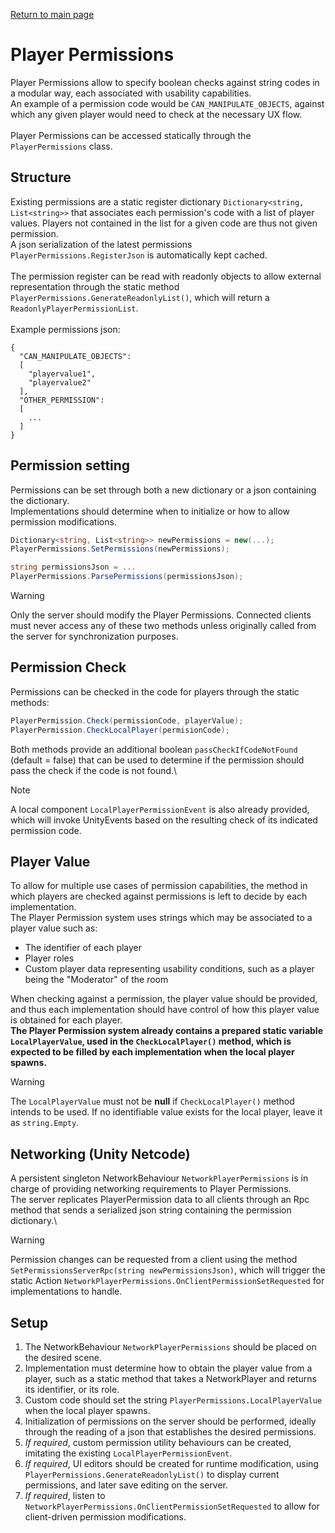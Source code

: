 [Return to main page](../)

# Player Permissions
Player Permissions allow to specify boolean checks against string codes in a modular way, each associated with usability capabilities.\
An example of a permission code would be `CAN_MANIPULATE_OBJECTS`, against which any given player would need to check at the necessary UX flow.\
\
Player Permissions can be accessed statically through the `PlayerPermissions` class.

## Structure
Existing permissions are a static register dictionary `Dictionary<string, List<string>>` that associates each permission's code with a list of player values. Players not contained in the list for a given code are thus not given permission.\
A json serialization of the latest permissions `PlayerPermissions.RegisterJson` is automatically kept cached.\
\
The permission register can be read with readonly objects to allow external representation through the static method `PlayerPermissions.GenerateReadonlyList()`, which will return a `ReadonlyPlayerPermissionList`.\
\
Example permissions json:
```
{
  "CAN_MANIPULATE_OBJECTS":
  [
    "playervalue1",
    "playervalue2"
  ],
  "OTHER_PERMISSION":
  [
    ...
  ]
}
```

## Permission setting
Permissions can be set through both a new dictionary or a json containing the dictionary.\
Implementations should determine when to initialize or how to allow permission modifications.
```C#
Dictionary<string, List<string>> newPermissions = new(...);
PlayerPermissions.SetPermissions(newPermissions);

string permissionsJson = ...
PlayerPermissions.ParsePermissions(permissionsJson);
```
> [!WARNING]
> Only the server should modify the Player Permissions. Connected clients must never access any of these two methods unless originally called from the server for synchronization purposes.

## Permission Check
Permissions can be checked in the code for players through the static methods:
```C#
PlayerPermission.Check(permissionCode, playerValue);
PlayerPermission.CheckLocalPlayer(permisionCode);
```
Both methods provide an additional boolean `passCheckIfCodeNotFound` (default = false) that can be used to determine if the permission should pass the check if the code is not found.\

> [!NOTE]
> A local component `LocalPlayerPermissionEvent` is also already provided, which will invoke UnityEvents based on the resulting check of its indicated permission code. 

## Player Value
To allow for multiple use cases of permission capabilities, the method in which players are checked against permissions is left to decide by each implementation.\
The Player Permission system uses strings which may be associated to a player value such as:
- The identifier of each player
- Player roles
- Custom player data representing usability conditions, such as a player being the "Moderator" of the room

When checking against a permission, the player value should be provided, and thus each implementation should have control of how this player value is obtained for each player.\
**The Player Permission system already contains a prepared static variable `LocalPlayerValue`, used in the `CheckLocalPlayer()` method, which is expected to be filled by each implementation when the local player spawns.**
> [!WARNING]
> The `LocalPlayerValue` must not be **null** if `CheckLocalPlayer()` method intends to be used. If no identifiable value exists for the local player, leave it as `string.Empty`.

## Networking (Unity Netcode)
A persistent singleton NetworkBehaviour `NetworkPlayerPermissions` is in charge of providing networking requirements to Player Permissions.\
The server replicates PlayerPermission data to all clients through an Rpc method that sends a serialized json string containing the permission dictionary.\
> [!WARNING]
> Permission changes can be requested from a client using the method `SetPermissionsServerRpc(string newPermissionsJson)`, which will trigger the static Action `NetworkPlayerPermissions.OnClientPermissionSetRequested` for implementations to handle.  

## Setup
1. The NetworkBehaviour `NetworkPlayerPermissions` should be placed on the desired scene.
2. Implementation must determine how to obtain the player value from a player, such as a static method that takes a NetworkPlayer and returns its identifier, or its role.
3. Custom code should set the string `PlayerPermissions.LocalPlayerValue` when the local player spawns.
4. Initialization of permissions on the server should be performed, ideally through the reading of a json that establishes the desired permissions.
5. *If required*, custom permission utility behaviours can be created, imitating the existing `LocalPlayerPermissionEvent`.
6. *If required*, UI editors should be created for runtime modification, using `PlayerPermissions.GenerateReadonlyList()` to display current permissions, and later save editing on the server.
7. *If required*, listen to `NetworkPlayerPermissions.OnClientPermissionSetRequested` to allow for client-driven permission modifications.

